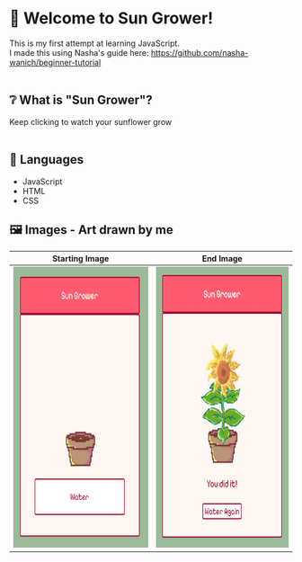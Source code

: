 # 🌻 Welcome to Sun Grower! <br>
This is my first attempt at learning JavaScript. <br>
I made this using Nasha's guide here: https://github.com/nasha-wanich/beginner-tutorial
<br>
<br>

## ❔ What is "Sun Grower"? <br>
Keep clicking to watch your sunflower grow
<br>
<br>

## 📖 Languages <br>
- JavaScript
- HTML 
- CSS

## 🖼️ Images - Art drawn by me
| Starting Image | End Image |
|---|---|
| <img width="300" height="500" alt="image" src="/displayImages/image1.png" /> | <img width="300" height="500" alt="image" src="/displayImages/image2.png" /> |